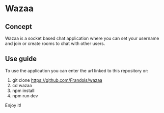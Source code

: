 # Wazaa

## Concept

Wazaa is a socket based chat application where you can set your username and join or create rooms to chat with other users.

## Use guide

To use the application you can enter the url linked to this repository or:

1. git clone https://github.com/Frandols/wazaa
1. cd wazaa
1. npm install
1. npm run dev

Enjoy it!